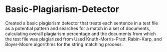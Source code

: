 # Basic-Plagiarism-Detector
Created a basic plagiarism detector that treats each sentence in a test file as a potential pattern and searches for a match in a set of documents, calculating overall plagiarism percentage and the documents from which the test file was plagiarized from Used Knuth-Morris-Pratt, Rabin-Karp, and Boyer-Moore algorithms for the string matching process.
